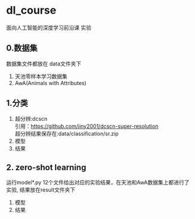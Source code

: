 # dl_course
面向人工智能的深度学习前沿课  实验
## 0.数据集
数据集文件都放在 data文件夹下
1. 天池零样本学习数据集
2. AwA(Animals with Attributes)
## 1.分类
1. 超分辨:dcscn <br/>
引用：https://github.com/jiny2001/dcscn-super-resolution<br/>
超分辨结果保存在:data/classification/sr.zip
2. 模型
3. 结果
## 2. zero-shot learning
运行model*.py 12个文件给出对应的实验结果，在天池和AwA数据集上都进行了实验, 结果放在result文件夹下
1. 模型
2. 结果
